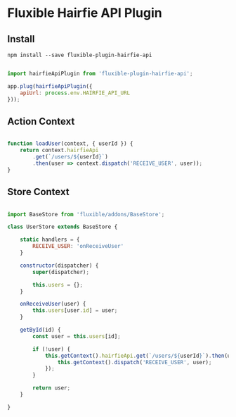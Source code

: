 Fluxible Hairfie API Plugin
===========================

Install
-------

    npm install --save fluxible-plugin-hairfie-api

```javascript

import hairfieApiPlugin from 'fluxible-plugin-hairfie-api';

app.plug(hairfieApiPlugin({
    apiUrl: process.env.HAIRFIE_API_URL
}));

```

Action Context
--------------

```javascript

function loadUser(context, { userId }) {
    return context.hairfieApi
        .get(`/users/${userId}`)
        .then(user => context.dispatch('RECEIVE_USER', user));
}

```

Store Context
-------------

```javascript

import BaseStore from 'fluxible/addons/BaseStore';

class UserStore extends BaseStore {

    static handlers = {
        RECEIVE_USER: 'onReceiveUser'
    }

    constructor(dispatcher) {
        super(dispatcher);

        this.users = {};
    }

    onReceiveUser(user) {
        this.users[user.id] = user;
    }

    getById(id) {
        const user = this.users[id];

        if (!user) {
            this.getContext().hairfieApi.get(`/users/${userId}`).then(user => {
                this.getContext().dispatch('RECEIVE_USER', user);
            });
        }

        return user;
    }

}

```
